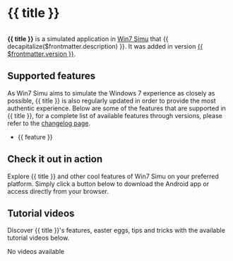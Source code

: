 # {{ title }}

<script setup lang="ts">
import { getAppImage, transformImage } from '@/.vitepress/theme/utils/images';
import { useData } from 'vitepress';
import decapitalize from 'voca/decapitalize';
import { computed, onMounted } from 'vue';

const { frontmatter } = useData();
const { title, slug } = frontmatter.value
const image = computed(() => transformImage(getAppImage(slug), { width: 700, quality:100 }))

onMounted(() => import('@justinribeiro/lite-youtube'))
</script>

<p>
    <img :src="image" :alt="title" />
</p>

__{{ title }}__ is a simulated application in [Win7 Simu](../about.md) that {{ decapitalize($frontmatter.description) }}. It was added in version [{{ $frontmatter.version }}](../changelog.md).

## Supported features

As Win7 Simu aims to simulate the Windows 7 experience as closely as possible, {{ title }} is also regularly updated in order to provide the most authentic experience. Below are some of the features that are supported in {{ title }}, for a complete list of available features through versions, please refer to the [changelog page](../changelog.md).

<ul>
    <li v-for="feature in $frontmatter.features">
        {{ feature }}
    </li>
</ul>

## Check it out in action

Explore {{ title }} and other cool features of Win7 Simu on your preferred platform. Simply click a button below to download the Android app or access directly from your browser.

<AccessLinks app="win7simu" />

## Tutorial videos

Discover {{ title }}'s features, easter eggs, tips and tricks with the available tutorial videos below.

<div v-if="$frontmatter.videos?.length" :class="$style['video-list']">
    <lite-youtube v-for="videoId in $frontmatter.videos" :videoid="videoId"></lite-youtube>
</div>
<div v-else :class="$style['list-placeholder']">
    <iconify-icon icon="fluent:play-24-filled" /> No videos available
</div>

<style module>
.video-list {
    display: grid;
    grid-template-columns: repeat(auto-fill, minmax(300px, 1fr));
    gap: 1rem;
}

.list-placeholder {
    max-width: 400px;
    width: 100%;
    height: 300px;
    margin: auto;
    display: flex;
    align-items: center;
    justify-content: center;
    gap: 0.5rem;
    color: var(--vp-c-text-3);
    background: var(--vp-c-bg-soft);
    font-size: 1.5rem;

}
</style>
